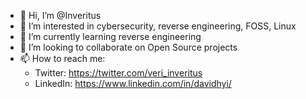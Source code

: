 - 👋 Hi, I’m @Inveritus
- 👀 I’m interested in cybersecurity, reverse engineering, FOSS, Linux
- 🌱 I’m currently learning reverse engineering
- 💞️ I’m looking to collaborate on Open Source projects
- 📫 How to reach me: <ul> <li> Twitter: https://twitter.com/veri_inveritus </li> <li> LinkedIn: https://www.linkedin.com/in/davidhyi/ </li> </ul>

<!---
Inveritus/Inveritus is a ✨ special ✨ repository because its `README.md` (this file) appears on your GitHub profile.
You can click the Preview link to take a look at your changes.
--->
